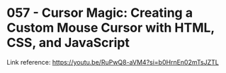 # 057 - Cursor Magic: Creating a Custom Mouse Cursor with HTML, CSS, and JavaScript

Link reference: https://youtu.be/RuPwQ8-aVM4?si=b0HrnEn02mTsJZTL
